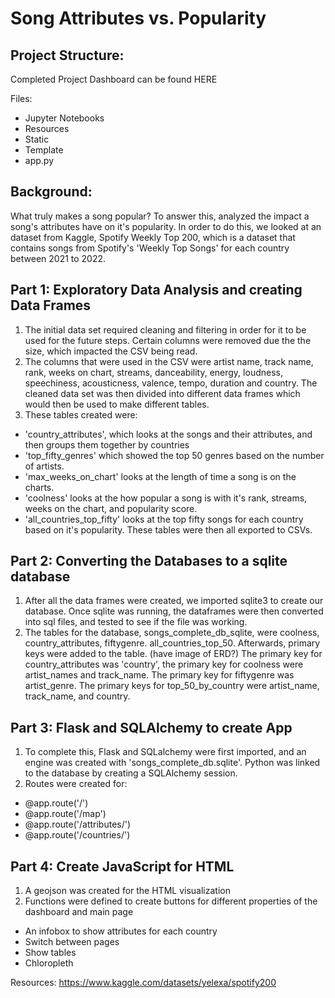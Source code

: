 # Song Attributes vs. Popularity

## **Project Structure:**

Completed Project Dashboard can be found HERE

Files:
- Jupyter Notebooks
- Resources
- Static
- Template
- app.py


## **Background:**
What truly makes a song popular? To answer this, analyzed the impact a song's attributes have on it's popularity. In order to do this, we looked at an dataset from Kaggle, Spotify Weekly Top 200, which is a dataset that contains songs from Spotify's 'Weekly Top Songs' for each country between 2021 to 2022. 


## **Part 1: Exploratory Data Analysis and creating Data Frames**
1. The initial data set required cleaning and filtering in order for it to be used for the future steps. Certain columns were removed due the the size,     which impacted the CSV being read. 
2. The columns that were used in the CSV were artist name, track name, rank, weeks on chart, streams, danceability, energy, loudness, speechiness, acousticness, valence, tempo, duration and country. The cleaned data set was then divided into different data frames which would then be used to make different tables. 
3. These tables created were: 
  - 'country_attributes', which looks at the songs and their attributes, and then groups them together by countries
  - 'top_fifty_genres' which showed the top 50 genres based on the number of artists. 
  - 'max_weeks_on_chart' looks at the length of time a song is on the charts.
  - 'coolness' looks at the how popular a song is with it's rank, streams, weeks on the chart, and popularity score. 
  - 'all_countries_top_fifty' looks at the top fifty songs for each country based on it's popularity.  These tables were then all exported to CSVs.


## **Part 2: Converting the Databases to a sqlite database**

1. After all the data frames were created, we imported sqlite3 to create our database. Once sqlite was running, the dataframes were then converted into sql files, and tested to see if the file was working. 
2. The tables for the database, songs_complete_db_sqlite, were coolness, country_attributes, fiftygenre. all_countries_top_50. Afterwards, primary keys were added to the table. (have image of ERD?) The primary key for country_attributes was 'country', the primary key for coolness were artist_names and track_name. The primary key for fiftygenre was artist_genre. The primary keys for top_50_by_country were artist_name, track_name, and country. 

## **Part 3: Flask and SQLAlchemy to create App**

1. To complete this, Flask and SQLalchemy were first imported, and an engine was created with 'songs_complete_db.sqlite'. Python was linked to the database by creating a SQLAlchemy session.
2. Routes were created for:
  - @app.route('/')
  - @app.route('/map')
  - @app.route('/attributes/<attribute>')
  - @app.route('/countries/<country>')

## **Part 4: Create JavaScript for HTML**
1. A geojson was created for the HTML visualization 
2. Functions were defined to create buttons for different properties of the dashboard and main page
  - An infobox to show attributes for each country
  - Switch between pages
  - Show tables
  - Chloropleth
  



Resources:
https://www.kaggle.com/datasets/yelexa/spotify200
